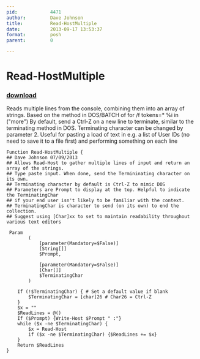```yaml
---
pid:            4471
author:         Dave Johnson
title:          Read-HostMultiple
date:           2013-09-17 13:53:37
format:         posh
parent:         0

---
```


# Read-HostMultiple

### [download](//scripts/4471.ps1)

Reads multiple lines from the console, combining them into an array of strings. Based on the method in DOS/BATCH of
for /f tokens=* %i in ("more")
By default, send a Ctrl-Z on a new line to terminate, similar to the terminating method in DOS. Terminating character can be changed by parameter 2.
Useful for pasting a load of text in e.g. a list of User IDs (no need to save it to a file first) and performing something on each line

```posh
Function Read-HostMultiple {
## Dave Johnson 07/09/2013
## Allows Read-Host to gather multiple lines of input and return an array of the strings.
## Type paste input. When done, send the Termininating character on its own.
## Terminating character by default is Ctrl-Z to mimic DOS
## Parameters are Prompt to display at the top. Helpful to indicate the TerminatingChar
## if your end user isn't likely to be familiar with the context.
## TerminatingChar is character to send (on its own) to end the collection.
## Suggest using [Char]xx to set to maintain readability throughout various text editors

 Param
        (
            [parameter(Mandatory=$False)]
            [String[]]
            $Prompt,
			
			[parameter(Mandatory=$False)]
            [Char[]]
			$TerminatingChar
		) 

	If (!$TerminatingChar) { # Set a default value if blank
		$TerminatingChar = [char]26 # Char26 = Ctrl-Z
	}
	$x = ""
	$ReadLines = @()
	If ($Prompt) {Write-Host $Prompt " :"}
	while ($x -ne $TerminatingChar) {
		$x = Read-Host
		if ($x -ne $TerminatingChar) {$ReadLines += $x}
	}
	Return $ReadLines
}
```

